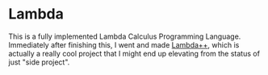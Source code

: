 # Lambda
This is a fully implemented Lambda Calculus Programming Language. Immediately after finishing this, I went and made [Lambda++](https://github.com/benjaminjkern/side-projects/blob/master/js-projects/lambda%2B%2B), which is actually a really cool project that I might end up elevating from the status of just "side project".

